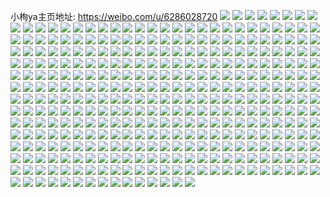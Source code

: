 小栒ya主页地址: https://weibo.com/u/6286028720 
![](https://wx4.sinaimg.cn/mw2000/006Rpxe0gy1h9d08nqvt7j30u018yjy6.jpg) 
![](https://wx4.sinaimg.cn/mw2000/006Rpxe0gy1h9d08odigwj30u018yaht.jpg) 
![](https://wx4.sinaimg.cn/mw2000/006Rpxe0gy1h9d08q5tnsj318y0u078p.jpg) 
![](https://wx4.sinaimg.cn/mw2000/006Rpxe0gy1h9d08o1lyrj318y0u0dk0.jpg) 
![](https://wx4.sinaimg.cn/mw2000/006Rpxe0gy1h9d08p1mlcj318y0u0dmw.jpg) 
![](https://wx4.sinaimg.cn/mw2000/006Rpxe0gy1h9d08oq9bhj30u018yn32.jpg) 
![](https://wx4.sinaimg.cn/mw2000/006Rpxe0gy1h9d08ngeogj30u018ydmf.jpg) 
![](https://wx4.sinaimg.cn/mw2000/006Rpxe0gy1h9d08pnobrj30u018ytek.jpg) 
![](https://wx4.sinaimg.cn/mw2000/006Rpxe0gy1h9d08pe7qoj30u018yq9y.jpg) 
![](https://wx4.sinaimg.cn/mw2000/006Rpxe0gy1h9a3wxgr6aj30u0191grm.jpg) 
![](https://wx4.sinaimg.cn/mw2000/006Rpxe0gy1h9a3wx4ixuj30u0191465.jpg) 
![](https://wx4.sinaimg.cn/mw2000/006Rpxe0gy1h995bx0lghj30tr13nk3o.jpg) 
![](https://wx4.sinaimg.cn/mw2000/006Rpxe0gy1h960p6s75sj30u01hc79d.jpg) 
![](https://wx4.sinaimg.cn/mw2000/006Rpxe0gy1h960p7skmgj30u01heafk.jpg) 
![](https://wx4.sinaimg.cn/mw2000/006Rpxe0gy1h960p8b1j4j30u01hcaez.jpg) 
![](https://wx4.sinaimg.cn/mw2000/006Rpxe0gy1h960p8lnx6j30u0140jwm.jpg) 
![](https://wx4.sinaimg.cn/mw2000/006Rpxe0gy1h960p7gewij30u01hcn1d.jpg) 
![](https://wx4.sinaimg.cn/mw2000/006Rpxe0gy1h960p9su8qj30u0140afl.jpg) 
![](https://wx4.sinaimg.cn/mw2000/006Rpxe0gy1h960pa4jowj30u01he44r.jpg) 
![](https://wx4.sinaimg.cn/mw2000/006Rpxe0gy1h960pamybgj30u01t1q9q.jpg) 
![](https://wx4.sinaimg.cn/mw2000/006Rpxe0gy1h9095montij323y35s4qs.jpg) 
![](https://wx4.sinaimg.cn/mw2000/006Rpxe0gy1h8ytm0t4ztj30u014atf9.jpg) 
![](https://wx4.sinaimg.cn/mw2000/006Rpxe0gy1h8ytvgg20nj30u014043d.jpg) 
![](https://wx4.sinaimg.cn/mw2000/006Rpxe0gy1h8ytvh5kcbj30u0141dkd.jpg) 
![](https://wx4.sinaimg.cn/mw2000/006Rpxe0gy1h8ytvfuma3j30u0140aej.jpg) 
![](https://wx4.sinaimg.cn/mw2000/006Rpxe0gy1h8wpseox3nj30zu1hr7jz.jpg) 
![](https://wx4.sinaimg.cn/mw2000/006Rpxe0gy1h8wps8g8adj30zu25oni6.jpg) 
![](https://wx4.sinaimg.cn/mw2000/006Rpxe0gy1h8wpsbijqxj30zt1hqkd6.jpg) 
![](https://wx4.sinaimg.cn/mw2000/006Rpxe0gy1h8wpsajtdbj30zu1hr4mm.jpg) 
![](https://wx4.sinaimg.cn/mw2000/006Rpxe0gy1h8wpscy075j30zu1hrtxj.jpg) 
![](https://wx4.sinaimg.cn/mw2000/006Rpxe0gy1h8vo1qee7gj30zu1rpu0x.jpg) 
![](https://wx4.sinaimg.cn/mw2000/006Rpxe0gy1h8vo1t1pu4j30zu1rpx6p.jpg) 
![](https://wx4.sinaimg.cn/mw2000/006Rpxe0gy1h8vo1oty8uj30zt1rpu0x.jpg) 
![](https://wx4.sinaimg.cn/mw2000/006Rpxe0gy1h8vo22ps5wj30zt1hqnbs.jpg) 
![](https://wx4.sinaimg.cn/mw2000/006Rpxe0gy1h8vo21fewxj30zt1hqduo.jpg) 
![](https://wx4.sinaimg.cn/mw2000/006Rpxe0gy1h8vo26jlbkj30zu25o1ky.jpg) 
![](https://wx4.sinaimg.cn/mw2000/006Rpxe0gy1h8vo23iqdmj30zt1rpk71.jpg) 
![](https://wx4.sinaimg.cn/mw2000/006Rpxe0gy1h8btk2u25aj32c0340x6p.jpg) 
![](https://wx4.sinaimg.cn/mw2000/006Rpxe0gy1h8btk6toebj30op0wxn2t.jpg) 
![](https://wx4.sinaimg.cn/mw2000/006Rpxe0gy1h88dscyyhbj31un2gvhdg.jpg) 
![](https://wx4.sinaimg.cn/mw2000/006Rpxe0gy1h88drhuptrj326b2wf7wh.jpg) 
![](https://wx4.sinaimg.cn/mw2000/006Rpxe0gy1h88dsbt2ukj32bj35se81.jpg) 
![](https://wx4.sinaimg.cn/mw2000/006Rpxe0gy1h88drwbieyj31kw2dcu0x.jpg) 
![](https://wx4.sinaimg.cn/mw2000/006Rpxe0gy1h88drzrrayj31kw2dcu0x.jpg) 
![](https://wx4.sinaimg.cn/mw2000/006Rpxe0gy1h88ds4tn9yj31kw2dcx6p.jpg) 
![](https://wx4.sinaimg.cn/mw2000/006Rpxe0gy1h88dsadngyj31kw2dcx6p.jpg) 
![](https://wx4.sinaimg.cn/mw2000/006Rpxe0gy1h88dselafcj32c0340kjl.jpg) 
![](https://wx4.sinaimg.cn/mw2000/006Rpxe0gy1h7uohhuppbj32c03404qs.jpg) 
![](https://wx4.sinaimg.cn/mw2000/006Rpxe0gy1h7uohy6x6ij326t2x3x6r.jpg) 
![](https://wx4.sinaimg.cn/mw2000/006Rpxe0gy1h7uoietxlqj31w12irb2a.jpg) 
![](https://wx4.sinaimg.cn/mw2000/006Rpxe0gy1h7ov5bkbroj32c03404qr.jpg) 
![](https://wx4.sinaimg.cn/mw2000/006Rpxe0gy1h7ov5qw7fjj320v2p51ky.jpg) 
![](https://wx4.sinaimg.cn/mw2000/006Rpxe0gy1h7ov5iq7g1j32c03401kz.jpg) 
![](https://wx4.sinaimg.cn/mw2000/006Rpxe0gy1h7ov5ohn7sj32c03407wj.jpg) 
![](https://wx4.sinaimg.cn/mw2000/006Rpxe0gy1h7ov650xjjj32c0340e83.jpg) 
![](https://wx4.sinaimg.cn/mw2000/006Rpxe0gy1h7ov5vqls9j32c0340kjm.jpg) 
![](https://wx4.sinaimg.cn/mw2000/006Rpxe0gy1h7ov55g12aj32c03404qr.jpg) 
![](https://wx4.sinaimg.cn/mw2000/006Rpxe0gy1h7ov6hkhgsj323b2sfe82.jpg) 
![](https://wx4.sinaimg.cn/mw2000/006Rpxe0gy1h7mmbjem7uj327r2yc4qr.jpg) 
![](https://wx4.sinaimg.cn/mw2000/006Rpxe0gy1h7f3sh2pimj323u35sqv7.jpg) 
![](https://wx4.sinaimg.cn/mw2000/006Rpxe0gy1h7f3scv8npj323u35s179.jpg) 
![](https://wx4.sinaimg.cn/mw2000/006Rpxe0gy1h7db0i8y8qj326r2x1kjl.jpg) 
![](https://wx4.sinaimg.cn/mw2000/006Rpxe0gy1h7dazqmaivj32c03407wi.jpg) 
![](https://wx4.sinaimg.cn/mw2000/006Rpxe0gy1h7c43lnwsej32c0340u0x.jpg) 
![](https://wx4.sinaimg.cn/mw2000/006Rpxe0gy1h7c43obecoj32c03404qq.jpg) 
![](https://wx4.sinaimg.cn/mw2000/006Rpxe0gy1h7c43k4e1ej30wi1ycany.jpg) 
![](https://wx4.sinaimg.cn/mw2000/006Rpxe0gy1h7c43mq5qbj30wi1yc16y.jpg) 
![](https://wx4.sinaimg.cn/mw2000/006Rpxe0gy1h6tm9p2ak7j31vs2ie4qq.jpg) 
![](https://wx4.sinaimg.cn/mw2000/006Rpxe0gy1h6mjgkdsykj31h91z01kx.jpg) 
![](https://wx4.sinaimg.cn/mw2000/006Rpxe0gy1h6kbh904zaj31i021b7wj.jpg) 
![](https://wx4.sinaimg.cn/mw2000/006Rpxe0gy1h6kbh3ltycj32c0340kjp.jpg) 
![](https://wx4.sinaimg.cn/mw2000/006Rpxe0gy1h6kbgzunf9j30mm0ufk8r.jpg) 
![](https://wx4.sinaimg.cn/mw2000/006Rpxe0gy1h6kbhbeftgj30u01551kx.jpg) 
![](https://wx4.sinaimg.cn/mw2000/006Rpxe0ly1h6ib9d7zfbj30wi1yc1du.jpg) 
![](https://wx4.sinaimg.cn/mw2000/006Rpxe0ly1h6ib9dr7orj31rz2nzb29.jpg) 
![](https://wx4.sinaimg.cn/mw2000/006Rpxe0ly1h6ib9ftb9yj31sc2dsqg0.jpg) 
![](https://wx4.sinaimg.cn/mw2000/006Rpxe0ly1h6ib9e5id1j30z81aykir.jpg) 
![](https://wx4.sinaimg.cn/mw2000/006Rpxe0ly1h6hwpxnhpbj335s23uu11.jpg) 
![](https://wx4.sinaimg.cn/mw2000/006Rpxe0ly1h6hwp5ulcpj323u35sqv7.jpg) 
![](https://wx4.sinaimg.cn/mw2000/006Rpxe0ly1h6hwps5j3pj323u35sn6i.jpg) 
![](https://wx4.sinaimg.cn/mw2000/006Rpxe0ly1h6hwpc426mj335s23u76k.jpg) 
![](https://wx4.sinaimg.cn/mw2000/006Rpxe0ly1h6hwpigwwej335s23ukjl.jpg) 
![](https://wx4.sinaimg.cn/mw2000/006Rpxe0ly1h6hwpoglgbj335s23u0v6.jpg) 
![](https://wx4.sinaimg.cn/mw2000/006Rpxe0ly1h6hwq039k9j322035sgvz.jpg) 
![](https://wx4.sinaimg.cn/mw2000/006Rpxe0ly1h6hwq30ke0j323u35q7wi.jpg) 
![](https://wx4.sinaimg.cn/mw2000/006Rpxe0ly1h6hwpu7qczj335s23u7a5.jpg) 
![](https://wx4.sinaimg.cn/mw2000/006Rpxe0gy1h69zdnzh90j32c0340hdu.jpg) 
![](https://wx4.sinaimg.cn/mw2000/006Rpxe0gy1h69zdpcbwej32c0340kjm.jpg) 
![](https://wx4.sinaimg.cn/mw2000/006Rpxe0gy1h69zdtc94kj32c0340npe.jpg) 
![](https://wx4.sinaimg.cn/mw2000/006Rpxe0gy1h69zdrqgaxj31xs2l1u0x.jpg) 
![](https://wx4.sinaimg.cn/mw2000/006Rpxe0gy1h69zdv0hzfj32c0340x6p.jpg) 
![](https://wx4.sinaimg.cn/mw2000/006Rpxe0gy1h69zdqifxqj32342s64qq.jpg) 
![](https://wx4.sinaimg.cn/mw2000/006Rpxe0gy1h65h1ertytj30u01hct9v.jpg) 
![](https://wx4.sinaimg.cn/mw2000/006Rpxe0gy1h65h1e2to7j30u01hc1bx.jpg) 
![](https://wx4.sinaimg.cn/mw2000/006Rpxe0gy1h65h1d0oxtj30si1e87gt.jpg) 
![](https://wx4.sinaimg.cn/mw2000/006Rpxe0gy1h65h6sgq2xj31er0sjmzp.jpg) 
![](https://wx4.sinaimg.cn/mw2000/006Rpxe0gy1h65h37qur1j30u00u0tj4.jpg) 
![](https://wx4.sinaimg.cn/mw2000/006Rpxe0gy1h65h38jrmxj30ta0u0qge.jpg) 
![](https://wx4.sinaimg.cn/mw2000/006Rpxe0gy1h65h34c43dj30u01dfqgx.jpg) 
![](https://wx4.sinaimg.cn/mw2000/006Rpxe0gy1h65h6zvlesj30u01hcdsg.jpg) 
![](https://wx4.sinaimg.cn/mw2000/006Rpxe0gy1h62i5zn3t3j30iu0zkmy1.jpg) 
![](https://wx4.sinaimg.cn/mw2000/006Rpxe0gy1h6203x7gyij30tu13uahq.jpg) 
![](https://wx4.sinaimg.cn/mw2000/006Rpxe0gy1h6204bgel1j30tu13u76l.jpg) 
![](https://wx4.sinaimg.cn/mw2000/006Rpxe0gy1h6204uubmij30tu0tu0tt.jpg) 
![](https://wx4.sinaimg.cn/mw2000/006Rpxe0gy1h62053q4trj30tu13utaz.jpg) 
![](https://wx4.sinaimg.cn/mw2000/006Rpxe0gy1h6205ovoe6j30u01sxjy0.jpg) 
![](https://wx4.sinaimg.cn/mw2000/006Rpxe0gy1h62061adfdj30tu13uwo7.jpg) 
![](https://wx4.sinaimg.cn/mw2000/006Rpxe0gy1h6206e5dx2j31gn0tmk2p.jpg) 
![](https://wx4.sinaimg.cn/mw2000/006Rpxe0gy1h62037ktodj30u01k0h78.jpg) 
![](https://wx4.sinaimg.cn/mw2000/006Rpxe0gy1h62031d33sj30k00zk3z4.jpg) 
![](https://wx4.sinaimg.cn/mw2000/006Rpxe0gy1h61xw9kxgmj30st177duj.jpg) 
![](https://wx4.sinaimg.cn/mw2000/006Rpxe0gy1h61xwabtgsj31hc0u0qog.jpg) 
![](https://wx4.sinaimg.cn/mw2000/006Rpxe0gy1h61xw88yvyj30q813dgm8.jpg) 
![](https://wx4.sinaimg.cn/mw2000/006Rpxe0gy1h5vydpyi35j32c0340qd8.jpg) 
![](https://wx4.sinaimg.cn/mw2000/006Rpxe0gy1h5vye528npj31ik20raeh.jpg) 
![](https://wx4.sinaimg.cn/mw2000/006Rpxe0gy1h5vydvv9qhj322s2rphdu.jpg) 
![](https://wx4.sinaimg.cn/mw2000/006Rpxe0gy1h5vydygympj32c0340kjm.jpg) 
![](https://wx4.sinaimg.cn/mw2000/006Rpxe0gy1h5vydt87wwj32c0340tm0.jpg) 
![](https://wx4.sinaimg.cn/mw2000/006Rpxe0gy1h5vye5xxb5j31g31xgq6x.jpg) 
![](https://wx4.sinaimg.cn/mw2000/006Rpxe0gy1h5vye1br22j32c03407gs.jpg) 
![](https://wx4.sinaimg.cn/mw2000/006Rpxe0gy1h5vydlukmdj32c0340kjm.jpg) 
![](https://wx4.sinaimg.cn/mw2000/006Rpxe0gy1h5vye4575hj32c034017k.jpg) 
![](https://wx4.sinaimg.cn/mw2000/006Rpxe0gy1h5uspejtioj31s035s1ky.jpg) 
![](https://wx4.sinaimg.cn/mw2000/006Rpxe0gy1h5ussn66xij32c0340hdu.jpg) 
![](https://wx4.sinaimg.cn/mw2000/006Rpxe0gy1h5rhcsxqw4j32c033zhdu.jpg) 
![](https://wx4.sinaimg.cn/mw2000/006Rpxe0gy1h5rhcu1xt2j31oq28zb29.jpg) 
![](https://wx4.sinaimg.cn/mw2000/006Rpxe0gy1h5rhcv12guj31u92gce81.jpg) 
![](https://wx4.sinaimg.cn/mw2000/006Rpxe0gy1h5rhczdwdqj30zo1nw4cp.jpg) 
![](https://wx4.sinaimg.cn/mw2000/006Rpxe0gy1h56dt9lnzaj335s23yhdv.jpg) 
![](https://wx4.sinaimg.cn/mw2000/006Rpxe0gy1h56dt35g41j335s23yhdv.jpg) 
![](https://wx4.sinaimg.cn/mw2000/006Rpxe0gy1h56dtdllsqj321v35s1kz.jpg) 
![](https://wx4.sinaimg.cn/mw2000/006Rpxe0gy1h56dswqa04j322j35skjm.jpg) 
![](https://wx4.sinaimg.cn/mw2000/006Rpxe0gy1h56dt57u9vj31p41p4e81.jpg) 
![](https://wx4.sinaimg.cn/mw2000/006Rpxe0gy1h56dtnk27jj322e35shdu.jpg) 
![](https://wx4.sinaimg.cn/mw2000/006Rpxe0gy1h56dtgjdzhj335s23ykjm.jpg) 
![](https://wx4.sinaimg.cn/mw2000/006Rpxe0gy1h56dtk5v2vj323y35se83.jpg) 
![](https://wx4.sinaimg.cn/mw2000/006Rpxe0gy1h56dsztqkdj335s23ye83.jpg) 
![](https://wx4.sinaimg.cn/mw2000/006Rpxe0gy1h4w6dkw0czj30su1f9asx.jpg) 
![](https://wx4.sinaimg.cn/mw2000/006Rpxe0gy1h4w6djueq8j30p319ealv.jpg) 
![](https://wx4.sinaimg.cn/mw2000/006Rpxe0gy1h4w6dlt5iyj30sf1dc194.jpg) 
![](https://wx4.sinaimg.cn/mw2000/006Rpxe0gy1h4mya3liktj316s1j9wne.jpg) 
![](https://wx4.sinaimg.cn/mw2000/006Rpxe0gy1h4mya7pblfj323u359x6p.jpg) 
![](https://wx4.sinaimg.cn/mw2000/006Rpxe0gy1h4myagpxj2j323u35skjm.jpg) 
![](https://wx4.sinaimg.cn/mw2000/006Rpxe0gy1h4myammylkj323u35shdu.jpg) 
![](https://wx4.sinaimg.cn/mw2000/006Rpxe0gy1h4lsszjgeoj31x81x8b29.jpg) 
![](https://wx4.sinaimg.cn/mw2000/006Rpxe0gy1h4lssx4oxnj31yc2iex4k.jpg) 
![](https://wx4.sinaimg.cn/mw2000/006Rpxe0gy1h4lst2fz11j31i6299hdt.jpg) 
![](https://wx4.sinaimg.cn/mw2000/006Rpxe0gy1h4lst08iycj324x1r3nod.jpg) 
![](https://wx4.sinaimg.cn/mw2000/006Rpxe0gy1h4j4ijgaw0j32c0340b2a.jpg) 
![](https://wx4.sinaimg.cn/mw2000/006Rpxe0gy1h4j4ilporqj30u01hcqkk.jpg) 
![](https://wx4.sinaimg.cn/mw2000/006Rpxe0gy1h4j4ihgb8rj32c0340qv6.jpg) 
![](https://wx4.sinaimg.cn/mw2000/006Rpxe0gy1h4frwfcflij31av1yb1kx.jpg) 
![](https://wx4.sinaimg.cn/mw2000/006Rpxe0gy1h4frwiob7lj31sc2ds1ky.jpg) 
![](https://wx4.sinaimg.cn/mw2000/006Rpxe0gy1h4frwbp2z8j31av1yb1kx.jpg) 
![](https://wx4.sinaimg.cn/mw2000/006Rpxe0gy1h4frwhehfsj31aw1ycwzy.jpg) 
![](https://wx4.sinaimg.cn/mw2000/006Rpxe0gy1h4frwj95n4j31s91ck4eb.jpg) 
![](https://wx4.sinaimg.cn/mw2000/006Rpxe0gy1h4frwdsjkdj31a41x6x0q.jpg) 
![](https://wx4.sinaimg.cn/mw2000/006Rpxe0gy1h4frwpqeioj31sc2dsu0x.jpg) 
![](https://wx4.sinaimg.cn/mw2000/006Rpxe0gy1h4frwlbziyj32102y7qv5.jpg) 
![](https://wx4.sinaimg.cn/mw2000/006Rpxe0gy1h4frwtzyzbj31sc2ds4qq.jpg) 
![](https://wx4.sinaimg.cn/mw2000/006Rpxe0gy1h4dzjis5i1j31ut2h3kjl.jpg) 
![](https://wx4.sinaimg.cn/mw2000/006Rpxe0gy1h4drr1hgzpj320c2pxb2a.jpg) 
![](https://wx4.sinaimg.cn/mw2000/006Rpxe0gy1h4drqzfbr5j32c03407wj.jpg) 
![](https://wx4.sinaimg.cn/mw2000/006Rpxe0ly1h4ac728ar5j31h91h9ka9.jpg) 
![](https://wx4.sinaimg.cn/mw2000/006Rpxe0ly1h4ac6zv482j33402c07wi.jpg) 
![](https://wx4.sinaimg.cn/mw2000/006Rpxe0ly1h4ac71p8e9j32c0353npd.jpg) 
![](https://wx4.sinaimg.cn/mw2000/006Rpxe0ly1h49oqusdhnj31km23ih8j.jpg) 
![](https://wx4.sinaimg.cn/mw2000/006Rpxe0ly1h49oqvg77nj31nu1nu7ir.jpg) 
![](https://wx4.sinaimg.cn/mw2000/006Rpxe0ly1h49oqu0rdmj31y72llhcn.jpg) 
![](https://wx4.sinaimg.cn/mw2000/006Rpxe0ly1h49oqs4eu5j31jv2717na.jpg) 
![](https://wx4.sinaimg.cn/mw2000/006Rpxe0ly1h49oqt5p9bj321k2q34qp.jpg) 
![](https://wx4.sinaimg.cn/mw2000/006Rpxe0ly1h48oboza3rj31s035sx6q.jpg) 
![](https://wx4.sinaimg.cn/mw2000/006Rpxe0ly1h46ujoegtej30sg47px6p.jpg) 
![](https://wx4.sinaimg.cn/mw2000/006Rpxe0ly1h46uk0o88vj30sg5p74qr.jpg) 
![](https://wx4.sinaimg.cn/mw2000/006Rpxe0ly1h46ukdmb5sj30sg5b8u0y.jpg) 
![](https://wx4.sinaimg.cn/mw2000/006Rpxe0ly1h46ukl6et3j30sg3r31ky.jpg) 
![](https://wx4.sinaimg.cn/mw2000/006Rpxe0ly1h46uls874xj30sg4tke82.jpg) 
![](https://wx4.sinaimg.cn/mw2000/006Rpxe0ly1h46ulz5ma3j30sg3mvqv5.jpg) 
![](https://wx4.sinaimg.cn/mw2000/006Rpxe0ly1h46umkagexj30sg59me83.jpg) 
![](https://wx4.sinaimg.cn/mw2000/006Rpxe0ly1h46ujdh5k8j30sg47pnpe.jpg) 
![](https://wx4.sinaimg.cn/mw2000/006Rpxe0ly1h46umx86ajj30sg59mkjn.jpg) 
![](https://wx4.sinaimg.cn/mw2000/006Rpxe0gy1h3yqomwk4tj32c0340b2a.jpg) 
![](https://wx4.sinaimg.cn/mw2000/006Rpxe0gy1h3yqog6hwqj30u01hcn3x.jpg) 
![](https://wx4.sinaimg.cn/mw2000/006Rpxe0gy1h3vcgsrt56j32c0340qv6.jpg) 
![](https://wx4.sinaimg.cn/mw2000/006Rpxe0gy1h3vcgujaifj32c0340u0x.jpg) 
![](https://wx4.sinaimg.cn/mw2000/006Rpxe0gy1h3vcgwtpr2j32c0340qv6.jpg) 
![](https://wx4.sinaimg.cn/mw2000/006Rpxe0gy1h3vcgqwis7j324d2tthdt.jpg) 
![](https://wx4.sinaimg.cn/mw2000/006Rpxe0gy1h3ob3wj9vtj32c02c01ky.jpg) 
![](https://wx4.sinaimg.cn/mw2000/006Rpxe0gy1h3ob4qh9ukj30u01hcwz1.jpg) 
![](https://wx4.sinaimg.cn/mw2000/006Rpxe0gy1h3ob40yl1rj32c02c0e81.jpg) 
![](https://wx4.sinaimg.cn/mw2000/006Rpxe0gy1h3ob3jams2j30wh0wh461.jpg) 
![](https://wx4.sinaimg.cn/mw2000/006Rpxe0gy1h3ob4ex7x3j32c02c07wi.jpg) 
![](https://wx4.sinaimg.cn/mw2000/006Rpxe0gy1h3ob47zgmtj32c02c0hdu.jpg) 
![](https://wx4.sinaimg.cn/mw2000/006Rpxe0gy1h3ob4ky5k1j32c02c04qq.jpg) 
![](https://wx4.sinaimg.cn/mw2000/006Rpxe0gy1h3mujabllmj30k00zknjk.jpg) 
![](https://wx4.sinaimg.cn/mw2000/006Rpxe0gy1h3ktfw0kkbj323k340e82.jpg) 
![](https://wx4.sinaimg.cn/mw2000/006Rpxe0gy1h3f56qqiswj32c0340e83.jpg) 
![](https://wx4.sinaimg.cn/mw2000/006Rpxe0gy1h3f57n0ocvj32c0340u0z.jpg) 
![](https://wx4.sinaimg.cn/mw2000/006Rpxe0gy1h3f56zhg6sj32c0340kjn.jpg) 
![](https://wx4.sinaimg.cn/mw2000/006Rpxe0gy1h3f5723qilj30tx1au7or.jpg) 
![](https://wx4.sinaimg.cn/mw2000/006Rpxe0gy1h3f57h84ttj32c0340kjn.jpg) 
![](https://wx4.sinaimg.cn/mw2000/006Rpxe0gy1h3f56ic0ilj32c0340x6q.jpg) 
![](https://wx4.sinaimg.cn/mw2000/006Rpxe0gy1h3f56efjzbj32c0340npf.jpg) 
![](https://wx4.sinaimg.cn/mw2000/006Rpxe0gy1h3csbvoqptj30tz1ha14p.jpg) 
![](https://wx4.sinaimg.cn/mw2000/006Rpxe0gy1h3csbfz3myj30u01hcti3.jpg) 
![](https://wx4.sinaimg.cn/mw2000/006Rpxe0gy1h3csbu1zy7j30u01hcn8a.jpg) 
![](https://wx4.sinaimg.cn/mw2000/006Rpxe0gy1h360umcehzj32c0340kjm.jpg) 
![](https://wx4.sinaimg.cn/mw2000/006Rpxe0gy1h360uo5cvkj32c03351ky.jpg) 
![](https://wx4.sinaimg.cn/mw2000/006Rpxe0gy1h309m2kz45j30u01hch6g.jpg) 
![](https://wx4.sinaimg.cn/mw2000/006Rpxe0gy1h2rge3htltj31ps1psavo.jpg) 
![](https://wx4.sinaimg.cn/mw2000/006Rpxe0gy1h2lspvvhz4j30u01hch0e.jpg) 
![](https://wx4.sinaimg.cn/mw2000/006Rpxe0gy1h2lspzsb2hj30q11ab7ct.jpg) 
![](https://wx4.sinaimg.cn/mw2000/006Rpxe0gy1h2lsq3e9czj30u01hcqa1.jpg) 
![](https://wx4.sinaimg.cn/mw2000/006Rpxe0gy1h2drnrf4s1j31tn2fje82.jpg) 
![](https://wx4.sinaimg.cn/mw2000/006Rpxe0gy1h2drhq79xej312f12f7lv.jpg) 
![](https://wx4.sinaimg.cn/mw2000/006Rpxe0gy1h2dro4p4fgj32c0340qv7.jpg) 
![](https://wx4.sinaimg.cn/mw2000/006Rpxe0gy1h2drofnemsj31y92lpnpe.jpg) 
![](https://wx4.sinaimg.cn/mw2000/006Rpxe0gy1h2drox5trgj32c03407wk.jpg) 
![](https://wx4.sinaimg.cn/mw2000/006Rpxe0gy1h2drp881akj321u2qg1kz.jpg) 
![](https://wx4.sinaimg.cn/mw2000/006Rpxe0gy1h2drpq1x49j32c0340x6r.jpg) 
![](https://wx4.sinaimg.cn/mw2000/006Rpxe0gy1h29f2m2qduj32c0340npe.jpg) 
![](https://wx4.sinaimg.cn/mw2000/006Rpxe0gy1h29f2iqogsj31wl2jhx6p.jpg) 
![](https://wx4.sinaimg.cn/mw2000/006Rpxe0gy1h29f1y6t6sj32882yykjm.jpg) 
![](https://wx4.sinaimg.cn/mw2000/006Rpxe0gy1h29f2g5tgnj32c0340qv6.jpg) 
![](https://wx4.sinaimg.cn/mw2000/006Rpxe0gy1h29f2djfcaj32c0340qv6.jpg) 
![](https://wx4.sinaimg.cn/mw2000/006Rpxe0gy1h29f29kyqyj32c033zqv6.jpg) 
![](https://wx4.sinaimg.cn/mw2000/006Rpxe0gy1h29f230w1fj32c0340qv6.jpg) 
![](https://wx4.sinaimg.cn/mw2000/006Rpxe0gy1h27b1gaonlj32202qp7wj.jpg) 
![](https://wx4.sinaimg.cn/mw2000/006Rpxe0gy1h27b1njh7zj30u01hcaup.jpg) 
![](https://wx4.sinaimg.cn/mw2000/006Rpxe0gy1h27b24lle5j30u01hck4z.jpg) 
![](https://wx4.sinaimg.cn/mw2000/006Rpxe0gy1h1y0xu96chj30t412tgyc.jpg) 
![](https://wx4.sinaimg.cn/mw2000/006Rpxe0gy1h1y0xs77dfj30u0140wqg.jpg) 
![](https://wx4.sinaimg.cn/mw2000/006Rpxe0gy1h1t6msl417j32c03407wj.jpg) 
![](https://wx4.sinaimg.cn/mw2000/006Rpxe0gy1h1t6myuapzj32903004qr.jpg) 
![](https://wx4.sinaimg.cn/mw2000/006Rpxe0gy1h1t6muw1xoj32bz29khdu.jpg) 
![](https://wx4.sinaimg.cn/mw2000/006Rpxe0gy1h1mf0rmm6jj30wi1yc7ln.jpg) 
![](https://wx4.sinaimg.cn/mw2000/006Rpxe0gy1h1laf7vd2pj32c0340e87.jpg) 
![](https://wx4.sinaimg.cn/mw2000/006Rpxe0gy1h1laeph1akj32c0340npk.jpg) 
![](https://wx4.sinaimg.cn/mw2000/006Rpxe0gy1h1lafb94n5j31ou2dl4qr.jpg) 
![](https://wx4.sinaimg.cn/mw2000/006Rpxe0gy1h1k0zoj7waj32772xlnpf.jpg) 
![](https://wx4.sinaimg.cn/mw2000/006Rpxe0gy1h1d3ejo7wsj30qo140qhs.jpg) 
![](https://wx4.sinaimg.cn/mw2000/006Rpxe0gy1h1d3elva2ej30rs15oars.jpg) 
![](https://wx4.sinaimg.cn/mw2000/006Rpxe0gy1h1d3ei0uopj30u0190h6j.jpg) 
![](https://wx4.sinaimg.cn/mw2000/006Rpxe0gy1h1d3enc4wrj30tv18tasc.jpg) 
![](https://wx4.sinaimg.cn/mw2000/006Rpxe0gy1h1a9yr1hncj30zh1c6dp0.jpg) 
![](https://wx4.sinaimg.cn/mw2000/006Rpxe0gy1h13sc2qsprj30wi1lsn7p.jpg) 
![](https://wx4.sinaimg.cn/mw2000/006Rpxe0gy1h13sc3ltgtj30vu1kmqbj.jpg) 
![](https://wx4.sinaimg.cn/mw2000/006Rpxe0gy1h13sc57k1ej30wh1cqn66.jpg) 
![](https://wx4.sinaimg.cn/mw2000/006Rpxe0gy1h13sca9ed2j30wi1lsnch.jpg) 
![](https://wx4.sinaimg.cn/mw2000/006Rpxe0gy1h13sc84n46j30wi1ls7jr.jpg) 
![](https://wx4.sinaimg.cn/mw2000/006Rpxe0gy1h13sccc8raj30wi1lsh14.jpg) 
![](https://wx4.sinaimg.cn/mw2000/006Rpxe0gy1h13sc6sp1uj30wi1lrtny.jpg) 
![](https://wx4.sinaimg.cn/mw2000/006Rpxe0gy1h13sceaaqvj30wi1lsaq5.jpg) 
![](https://wx4.sinaimg.cn/mw2000/006Rpxe0gy1h0ugkfa6dqj31c51knnct.jpg) 
![](https://wx4.sinaimg.cn/mw2000/006Rpxe0gy1h0ugkrncuij323y2t9x6p.jpg) 
![](https://wx4.sinaimg.cn/mw2000/006Rpxe0gy1h0ugki5x72j31p929ohdt.jpg) 
![](https://wx4.sinaimg.cn/mw2000/006Rpxe0gy1h0ugklqs8cj33402c0x6q.jpg) 
![](https://wx4.sinaimg.cn/mw2000/006Rpxe0gy1h0ugkbeipjj32c0340e83.jpg) 
![](https://wx4.sinaimg.cn/mw2000/006Rpxe0gy1h0ugkpbp2zj33402c0u0y.jpg) 
![](https://wx4.sinaimg.cn/mw2000/006Rpxe0gy1h0ugkui0ptj329b30eqv6.jpg) 
![](https://wx4.sinaimg.cn/mw2000/006Rpxe0gy1h0ugkzvy3oj31yf2lxb2a.jpg) 
![](https://wx4.sinaimg.cn/mw2000/006Rpxe0gy1h0ugl3yne2j32c0340qv6.jpg) 
![](https://wx4.sinaimg.cn/mw2000/006Rpxe0gy1h0plmo6okcj32c033ze83.jpg) 
![](https://wx4.sinaimg.cn/mw2000/006Rpxe0gy1h0plmxmrz5j32c0340npf.jpg) 
![](https://wx4.sinaimg.cn/mw2000/006Rpxe0gy1h0pln8lvjxj32c0340hdt.jpg) 
![](https://wx4.sinaimg.cn/mw2000/006Rpxe0gy1h0pln6tz7nj32c0340hdt.jpg) 
![](https://wx4.sinaimg.cn/mw2000/006Rpxe0gy1h0ky7bku8cj30wi1lsndz.jpg) 
![](https://wx4.sinaimg.cn/mw2000/006Rpxe0gy1h0ky7aktq1j30wi1lstrc.jpg) 
![](https://wx4.sinaimg.cn/mw2000/006Rpxe0gy1h0ky7hedhzj30u01hckf3.jpg) 
![](https://wx4.sinaimg.cn/mw2000/006Rpxe0gy1h0ky7iqliij30u01hc1h6.jpg) 
![](https://wx4.sinaimg.cn/mw2000/006Rpxe0gy1h0ky7d5vfej30wi1lsar8.jpg) 
![](https://wx4.sinaimg.cn/mw2000/006Rpxe0gy1h0ky7fmfyzj30wi1ls7ke.jpg) 
![](https://wx4.sinaimg.cn/mw2000/006Rpxe0gy1h0ky7kxl79j30so1f0aus.jpg) 
![](https://wx4.sinaimg.cn/mw2000/006Rpxe0gy1h0ky7k1738j30wi1lstqp.jpg) 
![](https://wx4.sinaimg.cn/mw2000/006Rpxe0gy1h0ky7ecop3j30v21j8aop.jpg) 
![](https://wx4.sinaimg.cn/mw2000/006Rpxe0gy1h0e4n57gizj30ts1fyh33.jpg) 
![](https://wx4.sinaimg.cn/mw2000/006Rpxe0gy1h0e4n92784j30qr145k4e.jpg) 
![](https://wx4.sinaimg.cn/mw2000/006Rpxe0gy1h0e4n7cjmtj30qb190qis.jpg) 
![](https://wx4.sinaimg.cn/mw2000/006Rpxe0gy1h0e4n6c8x4j30u01hcaww.jpg) 
![](https://wx4.sinaimg.cn/mw2000/006Rpxe0gy1h0e4ndpurkj30wi1crqi1.jpg) 
![](https://wx4.sinaimg.cn/mw2000/006Rpxe0gy1h0e4na340jj30sk1es4er.jpg) 
![](https://wx4.sinaimg.cn/mw2000/006Rpxe0gy1h0e4ncg261j30wh1cqapk.jpg) 
![](https://wx4.sinaimg.cn/mw2000/006Rpxe0gy1h0e4nbebg5j30wi1crk6x.jpg) 
![](https://wx4.sinaimg.cn/mw2000/006Rpxe0gy1h0e4nep1ycj30wi1cqaqk.jpg) 
![](https://wx4.sinaimg.cn/mw2000/006Rpxe0gy1gzutmtss26j30u01hc1eq.jpg) 
![](https://wx4.sinaimg.cn/mw2000/006Rpxe0gy1gzutmuvwsij30sd1efwvu.jpg) 
![](https://wx4.sinaimg.cn/mw2000/006Rpxe0gy1gzutmvyclhj30t21fo7nb.jpg) 
![](https://wx4.sinaimg.cn/mw2000/006Rpxe0gy1gzutn1xa3gj30qr1blttc.jpg) 
![](https://wx4.sinaimg.cn/mw2000/006Rpxe0gy1gzutmzep9vj30q51ainbx.jpg) 
![](https://wx4.sinaimg.cn/mw2000/006Rpxe0gy1gzutn3j6ykj30u01hcqnt.jpg) 
![](https://wx4.sinaimg.cn/mw2000/006Rpxe0gy1gzutmxcv1ej30u01hcng3.jpg) 
![](https://wx4.sinaimg.cn/mw2000/006Rpxe0gy1gzutms5p1sj30r71cc7nv.jpg) 
![](https://wx4.sinaimg.cn/mw2000/006Rpxe0gy1gzrda8z3kjj31o0280qv5.jpg) 
![](https://wx4.sinaimg.cn/mw2000/006Rpxe0gy1gzrdab7u8sj31j821nkjl.jpg) 
![](https://wx4.sinaimg.cn/mw2000/006Rpxe0gy1gzrdae2e8ej31o0280kjl.jpg) 
![](https://wx4.sinaimg.cn/mw2000/006Rpxe0gy1gzrdag8l0cj31o0280qv5.jpg) 
![](https://wx4.sinaimg.cn/mw2000/006Rpxe0gy1gz8rxf9i05j31vy29fx6p.jpg) 
![](https://wx4.sinaimg.cn/mw2000/006Rpxe0gy1gz8rze8t9tj32c0340kjl.jpg) 
![](https://wx4.sinaimg.cn/mw2000/006Rpxe0gy1gz8rwhqlgoj32c0340qv7.jpg) 
![](https://wx4.sinaimg.cn/mw2000/006Rpxe0gy1gz8rza4j2cj32c0340x6r.jpg) 
![](https://wx4.sinaimg.cn/mw2000/006Rpxe0gy1gyuv7u78t5j30u019n4cj.jpg) 
![](https://wx4.sinaimg.cn/mw2000/006Rpxe0gy1gyuv7rvtmtj31fo1co1bb.jpg) 
![](https://wx4.sinaimg.cn/mw2000/006Rpxe0gy1gyuv7pjp4xj32o02194qq.jpg) 
![](https://wx4.sinaimg.cn/mw2000/006Rpxe0gy1gyuv7v3swhj31o0280b29.jpg) 
![](https://wx4.sinaimg.cn/mw2000/006Rpxe0gy1gyuv7yg4ccj32c0340b2b.jpg) 
![](https://wx4.sinaimg.cn/mw2000/006Rpxe0gy1gyuv82sk3pj31yc0wi1ky.jpg) 
![](https://wx4.sinaimg.cn/mw2000/006Rpxe0gy1gyuv7mg60sj31o0280han.jpg) 
![](https://wx4.sinaimg.cn/mw2000/006Rpxe0gy1gxp5i1idkaj32c02d3u0y.jpg) 
![](https://wx4.sinaimg.cn/mw2000/006Rpxe0gy1gxp5i616eyj32c033zqv7.jpg) 
![](https://wx4.sinaimg.cn/mw2000/006Rpxe0gy1gxp5iarn5dj31q32at1ky.jpg) 
![](https://wx4.sinaimg.cn/mw2000/006Rpxe0gy1gxp5ilm5ilj32142o87wi.jpg) 
![](https://wx4.sinaimg.cn/mw2000/006Rpxe0gy1gxp5iesuhvj326l26le82.jpg) 
![](https://wx4.sinaimg.cn/mw2000/006Rpxe0gy1gxp5iidbdqj322o2utkjm.jpg) 
![](https://wx4.sinaimg.cn/mw2000/006Rpxe0gy1gxp5irx11mj32c0340qv6.jpg) 
![](https://wx4.sinaimg.cn/mw2000/006Rpxe0gy1gxp5j3kx3nj32c03401kz.jpg) 
![](https://wx4.sinaimg.cn/mw2000/006Rpxe0gy1gxp5iwqxhhj32c0340npe.jpg) 
![](https://wx4.sinaimg.cn/mw2000/006Rpxe0gy1gxj2a7b0i3j32c0340x6t.jpg) 
![](https://wx4.sinaimg.cn/mw2000/006Rpxe0gy1gxj2amezuwj329a2epu0y.jpg) 
![](https://wx4.sinaimg.cn/mw2000/006Rpxe0gy1gxj2achyjpj32c0340hdv.jpg) 
![](https://wx4.sinaimg.cn/mw2000/006Rpxe0gy1gxj2aq8qvej32c0340kjn.jpg) 
![](https://wx4.sinaimg.cn/mw2000/006Rpxe0gy1gxj2aysporj32c0340u11.jpg) 
![](https://wx4.sinaimg.cn/mw2000/006Rpxe0gy1gwxirm1n40j30wi17p0zh.jpg) 
![](https://wx4.sinaimg.cn/mw2000/006Rpxe0gy1gwxit4jh49j32bz2wqkjn.jpg) 
![](https://wx4.sinaimg.cn/mw2000/006Rpxe0gy1gwxirneg0jj30wh16ngu8.jpg) 
![](https://wx4.sinaimg.cn/mw2000/006Rpxe0gy1gwxisf656wj32c03407wk.jpg) 
![](https://wx4.sinaimg.cn/mw2000/006Rpxe0gy1gwxirzpsdxj30wg1fb7g0.jpg) 
![](https://wx4.sinaimg.cn/mw2000/006Rpxe0gy1gwxisti27qj32c0340qv7.jpg) 
![](https://wx4.sinaimg.cn/mw2000/006Rpxe0gy1gwxirkdcmoj31o01o0kjl.jpg) 
![](https://wx4.sinaimg.cn/mw2000/006Rpxe0gy1gwxis1xhm9j30wi1h8ait.jpg) 
![](https://wx4.sinaimg.cn/mw2000/006Rpxe0gy1gwxiry20qgj32c03407wk.jpg) 
![](https://wx4.sinaimg.cn/mw2000/006Rpxe0gy1gwswrlwcbjj30wh1juk89.jpg) 
![](https://wx4.sinaimg.cn/mw2000/006Rpxe0gy1gwsws4kun7j31wv1ine81.jpg) 
![](https://wx4.sinaimg.cn/mw2000/006Rpxe0gy1gwswrjdxraj30wi1kfwva.jpg) 
![](https://wx4.sinaimg.cn/mw2000/006Rpxe0gy1gwswrqmyjyj30wi1yc7i9.jpg) 
![](https://wx4.sinaimg.cn/mw2000/006Rpxe0gy1gwswrzx0gfj31lc1x6e81.jpg) 
![](https://wx4.sinaimg.cn/mw2000/006Rpxe0gy1gwswrtzm17j30rw1gf148.jpg) 
![](https://wx4.sinaimg.cn/mw2000/006Rpxe0gy1gwswrod0r6j30wi1l9qm6.jpg) 
![](https://wx4.sinaimg.cn/mw2000/006Rpxe0gy1gwswtgz0kaj31811canii.jpg) 
![](https://wx4.sinaimg.cn/mw2000/006Rpxe0gy1gwswrxht9yj30wi1kf4gm.jpg) 
![](https://wx4.sinaimg.cn/mw2000/006Rpxe0gy1gw92wx2on4j32c0340kjm.jpg) 
![](https://wx4.sinaimg.cn/mw2000/006Rpxe0gy1gw92wsw04hj32c03404qq.jpg) 
![](https://wx4.sinaimg.cn/mw2000/006Rpxe0gy1gw92wzpe1lj32c0340b2b.jpg) 
![](https://wx4.sinaimg.cn/mw2000/006Rpxe0gy1gw92x2rcz8j32a1321kjm.jpg) 
![](https://wx4.sinaimg.cn/mw2000/006Rpxe0gy1gw92x4u56cj32c0340npe.jpg) 
![](https://wx4.sinaimg.cn/mw2000/006Rpxe0gy1gw92x6hsz9j32c03401kx.jpg) 
![](https://wx4.sinaimg.cn/mw2000/006Rpxe0gy1gw92x9eigmj32b02yehdu.jpg) 
![](https://wx4.sinaimg.cn/mw2000/006Rpxe0gy1gw92xc3mp4j32c0340npe.jpg) 
![](https://wx4.sinaimg.cn/mw2000/006Rpxe0gy1gw92xfz9h9j32992ra7wi.jpg) 
